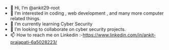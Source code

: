 - 👋 Hi, I’m @ankit29-root
- 👀 I’m interested in coding , web development , and many more computer related things.
- 🌱 I’m currently learning Cyber Security
- 💞️ I’m looking to collaborate on cyber security projects.
- 📫 How to reach me on Linkedin :-https://www.linkedin.com/in/ankit-prajapati-6a5028223/

<!---
ankit29-root/ankit29-root is a ✨ special ✨ repository because its `README.md` (this file) appears on your GitHub profile.
You can click the Preview link to take a look at your changes.
--->
